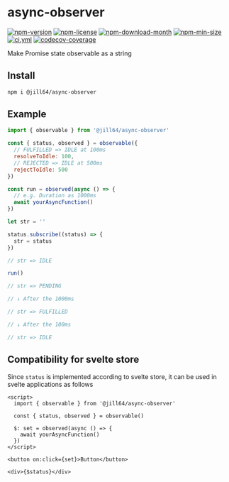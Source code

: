 <!----- BEGIN GHOST DOCS HEADER ----->

# async-observer

[![npm-version](https://img.shields.io/npm/v/@jill64/async-observer)](https://npmjs.com/package/@jill64/async-observer) [![npm-license](https://img.shields.io/npm/l/@jill64/async-observer)](https://npmjs.com/package/@jill64/async-observer) [![npm-download-month](https://img.shields.io/npm/dm/@jill64/async-observer)](https://npmjs.com/package/@jill64/async-observer) [![npm-min-size](https://img.shields.io/bundlephobia/min/@jill64/async-observer)](https://npmjs.com/package/@jill64/async-observer) [![ci.yml](https://github.com/jill64/async-observer/actions/workflows/ci.yml/badge.svg)](https://github.com/jill64/async-observer/actions/workflows/ci.yml) [![codecov-coverage](https://codecov.io/gh/jill64/async-observer/graph/badge.svg)](https://codecov.io/gh/jill64/async-observer)

Make Promise state observable as a string

## Install

```sh
npm i @jill64/async-observer
```

<!----- END GHOST DOCS HEADER ----->

## Example

```js
import { observable } from '@jill64/async-observer'

const { status, observed } = observable({
  // FULFILLED => IDLE at 100ms
  resolveToIdle: 100,
  // REJECTED => IDLE at 500ms
  rejectToIdle: 500
})

const run = observed(async () => {
  // e.g. Duration as 1000ms
  await yourAsyncFunction()
})

let str = ''

status.subscribe((status) => {
  str = status
})

// str => IDLE

run()

// str => PENDING

// ↓ After the 1000ms

// str => FULFILLED

// ↓ After the 100ms

// str => IDLE
```

## Compatibility for svelte store

Since `status` is implemented according to svelte store, it can be used in svelte applications as follows

```svelte
<script>
  import { observable } from '@jill64/async-observer'

  const { status, observed } = observable()

  $: set = observed(async () => {
    await yourAsyncFunction()
  })
</script>

<button on:click={set}>Button</button>

<div>{$status}</div>
```
